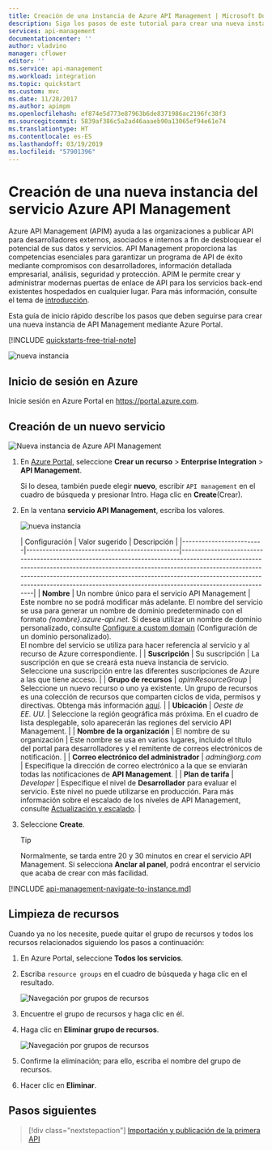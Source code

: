 ```yaml
---
title: Creación de una instancia de Azure API Management | Microsoft Docs
description: Siga los pasos de este tutorial para crear una nueva instancia de API Management.
services: api-management
documentationcenter: ''
author: vladvino
manager: cflower
editor: ''
ms.service: api-management
ms.workload: integration
ms.topic: quickstart
ms.custom: mvc
ms.date: 11/28/2017
ms.author: apimpm
ms.openlocfilehash: ef874e5d773e87963b6de8371986ac2196fc38f3
ms.sourcegitcommit: 5839af386c5a2ad46aaaeb90a13065ef94e61e74
ms.translationtype: HT
ms.contentlocale: es-ES
ms.lasthandoff: 03/19/2019
ms.locfileid: "57901396"
---
```

# <a name="create-a-new-azure-api-management-service-instance"></a>Creación de una nueva instancia del servicio Azure API Management

Azure API Management (APIM) ayuda a las organizaciones a publicar API para desarrolladores externos, asociados e internos a fin de desbloquear el potencial de sus datos y servicios. API Management proporciona las competencias esenciales para garantizar un programa de API de éxito mediante compromisos con desarrolladores, información detallada empresarial, análisis, seguridad y protección. APIM le permite crear y administrar modernas puertas de enlace de API para los servicios back-end existentes hospedados en cualquier lugar. Para más información, consulte el tema de [introducción](api-management-key-concepts.md).

Esta guía de inicio rápido describe los pasos que deben seguirse para crear una nueva instancia de API Management mediante Azure Portal.

[!INCLUDE [quickstarts-free-trial-note](../../includes/quickstarts-free-trial-note.md)]

![nueva instancia](./media/get-started-create-service-instance/get-started-create-service-instance-created.png)

## <a name="log-in-to-azure"></a>Inicio de sesión en Azure

Inicie sesión en Azure Portal en https://portal.azure.com.

## <a name="create-a-new-service"></a>Creación de un nuevo servicio

![Nueva instancia de Azure API Management](./media/get-started-create-service-instance/00-CreateResource-01.png)

1. En [Azure Portal](https://portal.azure.com/), seleccione **Crear un recurso** > **Enterprise Integration** > **API Management**.

    Si lo desea, también puede elegir **nuevo**, escribir `API management` en el cuadro de búsqueda y presionar Intro. Haga clic en **Create**(Crear).

2. En la ventana **servicio API Management**, escriba los valores.

    ![nueva instancia](./media/get-started-create-service-instance/get-started-create-service-instance-create-new.png)

    | Configuración                 | Valor sugerido                               | Descripción                                                                                                                                                                                                                                                                                                                         |
|-------------------------|-----------------------------------------------|-------------------------------------------------------------------------------------------------------------------------------------------------------------------------------------------------------------------------------------------------------------------------------------------------------------------------------------|
| **Nombre**                | Un nombre único para el servicio API Management | Este nombre no se podrá modificar más adelante. El nombre del servicio se usa para generar un nombre de dominio predeterminado con el formato *{nombre}.azure-api.net.* Si desea utilizar un nombre de dominio personalizado, consulte [Configure a custom domain](configure-custom-domain.md) (Configuración de un dominio personalizado). <br/> El nombre del servicio se utiliza para hacer referencia al servicio y al recurso de Azure correspondiente. |
| **Suscripción**        | Su suscripción                             | La suscripción en que se creará esta nueva instancia de servicio. Seleccione una suscripción entre las diferentes suscripciones de Azure a las que tiene acceso.                                                                                                                                                            |
| **Grupo de recursos**      | *apimResourceGroup*                           | Seleccione un nuevo recurso o uno ya existente. Un grupo de recursos es una colección de recursos que comparten ciclos de vida, permisos y directivas. Obtenga más información [aquí](../azure-resource-manager/resource-group-overview.md#resource-groups).                                                                                                  |
| **Ubicación**            | *Oeste de EE. UU.*                                    | Seleccione la región geográfica más próxima. En el cuadro de lista desplegable, solo aparecerán las regiones del servicio API Management.                                                                                                                                                                                                          |
| **Nombre de la organización**   | El nombre de su organización                 | Este nombre se usa en varios lugares, incluido el título del portal para desarrolladores y el remitente de correos electrónicos de notificación.                                                                                                                                                                                                             |
| **Correo electrónico del administrador** | *admin\@org.com*                               | Especifique la dirección de correo electrónico a la que se enviarán todas las notificaciones de **API Management**.                                                                                                                                                                                                                                              |
| **Plan de tarifa**        | *Developer*                                   | Especifique el nivel de **Desarrollador** para evaluar el servicio. Este nivel no puede utilizarse en producción. Para más información sobre el escalado de los niveles de API Management, consulte [Actualización y escalado](upgrade-and-scale.md).                                                                                                                                    |

3. Seleccione **Create**.

    > [!TIP]
    > Normalmente, se tarda entre 20 y 30 minutos en crear el servicio API Management. Si selecciona **Anclar al panel**, podrá encontrar el servicio que acaba de crear con más facilidad.

[!INCLUDE [api-management-navigate-to-instance.md](../../includes/api-management-navigate-to-instance.md)]

## <a name="clean-up-resources"></a>Limpieza de recursos

Cuando ya no los necesite, puede quitar el grupo de recursos y todos los recursos relacionados siguiendo los pasos a continuación:

1. En Azure Portal, seleccione **Todos los servicios**.
2. Escriba `resource groups` en el cuadro de búsqueda y haga clic en el resultado.

    ![Navegación por grupos de recursos](./media/get-started-create-service-instance/00-DeleteResource-01.png)

3. Encuentre el grupo de recursos y haga clic en él.
4. Haga clic en **Eliminar grupo de recursos**.

    ![Navegación por grupos de recursos](./media/get-started-create-service-instance/00-DeleteResource-02.png)

5. Confirme la eliminación; para ello, escriba el nombre del grupo de recursos.
6. Hacer clic en **Eliminar**.

## <a name="next-steps"></a>Pasos siguientes

> [!div class="nextstepaction"]
> [Importación y publicación de la primera API](import-and-publish.md)
